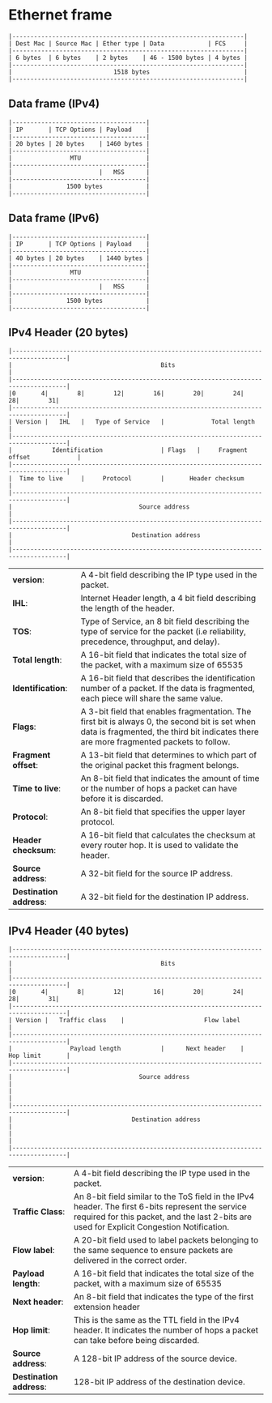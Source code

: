 # Ethernet frame

```
|----------------------------------------------------------------|
| Dest Mac | Source Mac | Ether type | Data            | FCS     |
|----------------------------------------------------------------|
| 6 bytes  | 6 bytes    | 2 bytes    | 46 - 1500 bytes | 4 bytes |
|----------------------------------------------------------------|
|                            1518 bytes                          |
|----------------------------------------------------------------|
```

## Data frame (IPv4)
```
|-------------------------------------|
| IP       | TCP Options | Payload    |
|-------------------------------------|
| 20 bytes | 20 bytes    | 1460 bytes |
|-------------------------------------|
|                MTU                  |
|-------------------------------------|
|                        |   MSS      |
|-------------------------------------|
|               1500 bytes            |
|-------------------------------------|
```

## Data frame (IPv6)
```
|-------------------------------------|
| IP       | TCP Options | Payload    |
|-------------------------------------|
| 40 bytes | 20 bytes    | 1440 bytes |
|-------------------------------------|
|                MTU                  |
|-------------------------------------|
|                        |   MSS      |
|-------------------------------------|
|               1500 bytes            |
|-------------------------------------|
```


## IPv4 Header (20 bytes)
```
|-------------------------------------------------------------------------------------|
|                                         Bits                                        |
|-------------------------------------------------------------------------------------|
|0       4|        8|        12|        16|        20|        24|        28|        31|
|-------------------------------------------------------------------------------------|
| Version |   IHL   |   Type of Service   |             Total length                  |
|-------------------------------------------------------------------------------------|
|           Identification                | Flags   |     Fragment offset             |
|-------------------------------------------------------------------------------------|
|  Time to live     |     Protocol        |       Header checksum                     |
|-------------------------------------------------------------------------------------|
|                                   Source address                                    |
|-------------------------------------------------------------------------------------|
|                                 Destination address                                 |
|-------------------------------------------------------------------------------------|
```

|            |          |
|------------|----------|
|**version**:| A 4-bit field describing the IP type used in the packet.| 
|**IHL**:| Internet Header length, a 4 bit field describing the length of the header. |
|**TOS**:| Type of Service, an 8 bit field  describing the type of service for the packet (i.e reliability, precedence, throughput, and delay).|
|**Total length**:| A 16-bit field that indicates the total size of the packet, with a maximum size of 65535 |
|**Identification**:| A 16-bit field that describes the identification number of a packet. If the data is fragmented, each piece will share the same value. |
|**Flags**:| A 3-bit field that enables fragmentation. The first bit is always 0, the second bit is set when data is fragmented, the third bit indicates there are more fragmented packets to follow.|
|**Fragment offset**:| A 13-bit field that determines to which part of the original packet this fragment belongs.|
|**Time to live**:| An 8-bit field that indicates the amount of time or the number of hops a packet can have before it is discarded.|
|**Protocol**:| An 8-bit field that specifies the upper layer protocol.|
|**Header checksum**:| A 16-bit field that calculates the checksum at every router hop. It is used to validate the header.|
|**Source address**:| A 32-bit field for the source IP address. |
|**Destination address**:| A 32-bit field for the destination IP address.|


## IPv4 Header (40 bytes)
```
|-------------------------------------------------------------------------------------|
|                                         Bits                                        |
|-------------------------------------------------------------------------------------|
|0       4|        8|        12|        16|        20|        24|        28|        31|
|-------------------------------------------------------------------------------------|
| Version |   Traffic class    |                      Flow label                      |
|-------------------------------------------------------------------------------------|
|                Payload length           |      Next header    |     Hop limit       |
|-------------------------------------------------------------------------------------|
|                                   Source address                                    |
|                                                                                     |
|-------------------------------------------------------------------------------------|
|                                 Destination address                                 |
|                                                                                     |
|-------------------------------------------------------------------------------------|
```

|            |          |
|------------|----------|
|**version**:| A 4-bit field describing the IP type used in the packet.| 
|**Traffic Class**:| An 8-bit field similar to the ToS field in the IPv4 header. The first 6-bits represent the service required for this packet, and the last 2-bits are used for Explicit Congestion Notification.|
|**Flow label**:| A 20-bit field used to label packets belonging to the same sequence to ensure packets are delivered in the correct order. |
|**Payload length**:| A 16-bit field that indicates the total size of the packet, with a maximum size of 65535 |
|**Next header**:| An 8-bit field that indicates the type of the first extension header |
|**Hop limit**:| This is the same as the TTL field in the IPv4 header. It indicates the number of hops a packet can take before being discarded.|
|**Source address**:| A 128-bit IP address of the source device.|
|**Destination address**:| 128-bit IP address of the destination device. |